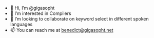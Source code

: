 - 👋 Hi, I’m @gigasopht
- 👀 I’m interested in Compilers  
- 💞️ I’m looking to collaborate on keyword select in different spoken languages
- 📫 You can reach me at benedict@gigasopht.net 
